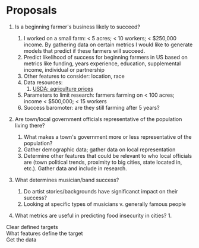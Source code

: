 # Proposals

1. Is a beginning farmer's business likely to succeed? 
    1. I worked on a small farm: < 5 acres; < 10 workers; < $250,000 income. By gathering data on certain metrics I would like to generate models that predict if these farmers will succeed.
    2. Predict likelihood of success for beginning farmers in US based on metrics like funding, years experience, education, supplemental income, individual or partnership
    3. Other features to consider: location, race
    4. Data resources:
        1. [USDA: agriculture prices](https://usda.library.cornell.edu/concern/publications/c821gj76b?locale=en)
    6. Parameters to limit research: farmers farming on < 100 acres; income < $500,000; < 15 workers
    7. Success baromoter: are they still farming after 5 years?

2. Are town/local government officials representative of the population living there?
    1. What makes a town's government more or less representative of the population?
    2. Gather demographic data; gather data on local representation
    3. Determine other features that could be relevant to who local officials are (town political trends, proximity to big cities, state located in, etc.). Gather data and include in research. 

3. What determines musician/band success?
    1. Do artist stories/backgrounds have significanct impact on their success?
    2. Looking at specific types of musicians v. generally famous people

4. What metrics are useful in predicting food insecurity in cities?
    1. 


Clear defined targets  
What features define the target  
Get the data
